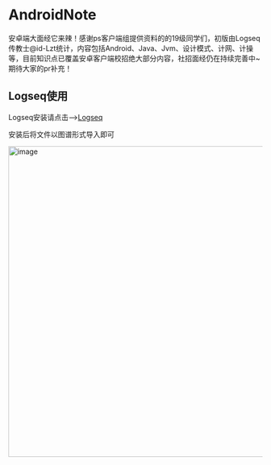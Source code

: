 # AndroidNote
安卓端大面经它来辣！感谢ps客户端组提供资料的的19级同学们，初版由Logseq传教士@id-Lzt统计，内容包括Android、Java、Jvm、设计模式、计网、计操等，目前知识点已覆盖安卓客户端校招绝大部分内容，社招面经仍在持续完善中~期待大家的pr补充！

## Logseq使用
Logseq安装请点击-->[Logseq](https://www.logseq.com/)

安装后将文件以图谱形式导入即可

<img width="617" alt="image" src="https://user-images.githubusercontent.com/68368501/234315913-27e9b98d-f48f-4cec-b44a-131c1657a039.png">
